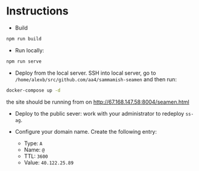 # Instructions

* Build

```bash
npm run build
```

* Run locally:

```bash
npm run serve
```

* Deploy from the local server. SSH into local server, go to `/home/alexb/src/github.com/aa4/sammamish-seamen` and then run:

```bash
docker-compose up -d
```
the site should be running from on http://67.168.147.58:8004/seamen.html

* Deploy to the public sever: work with your administrator to redeploy `ss-ag`.

* Configure your domain name. Create the following entry:
  * Type: `A`
  * Name: `@`
  * TTL: `3600`
  * Value: `40.122.25.89`